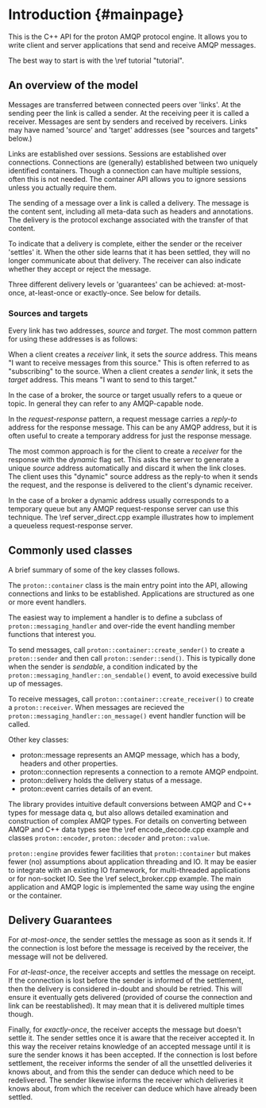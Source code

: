 Introduction     {#mainpage}
============

This is the C++ API for the proton AMQP protocol engine. It allows you to write
client and server applications that send and receive AMQP messages.

The best way to start is with the \ref tutorial "tutorial".

An overview of the model
------------------------

Messages are transferred between connected peers over 'links'. At the sending
peer the link is called a sender. At the receiving peer it is called a
receiver. Messages are sent by senders and received by receivers. Links may have
named 'source' and 'target' addresses (see "sources and targets" below.)

Links are established over sessions. Sessions are established over
connections. Connections are (generally) established between two uniquely
identified containers. Though a connection can have multiple sessions, often
this is not needed. The container API allows you to ignore sessions unless you
actually require them.

The sending of a message over a link is called a delivery. The message
is the content sent, including all meta-data such as headers and
annotations. The delivery is the protocol exchange associated with the
transfer of that content.

To indicate that a delivery is complete, either the sender or the
receiver 'settles' it. When the other side learns that it has been
settled, they will no longer communicate about that delivery. The
receiver can also indicate whether they accept or reject the
message.

Three different delivery levels or 'guarantees' can be achieved: at-most-once,
at-least-once or exactly-once. See below for details.

### Sources and targets ###

Every link has two addresses, *source* and *target*. The most common pattern for
using these addresses is as follows:

When a client creates a *receiver* link, it sets the *source* address. This
means "I want to receive messages from this source." This is often referred to
as "subscribing" to the source. When a client creates a *sender* link, it sets
the *target* address. This means "I want to send to this target."

In the case of a broker, the source or target usually refers to a queue or
topic. In general they can refer to any AMQP-capable node.

In the *request-response* pattern, a request message carries a *reply-to*
address for the response message. This can be any AMQP address, but it is often
useful to create a temporary address for just the response message.

The most common approach is for the client to create a *receiver* for the
response with the *dynamic* flag set. This asks the server to generate a unique
*source* address automatically and discard it when the link closes. The client
uses this "dynamic" source address as the reply-to when it sends the request,
and the response is delivered to the client's dynamic receiver.

In the case of a broker a dynamic address usually corresponds to a temporary
queue but any AMQP request-response server can use this technique. The \ref
server_direct.cpp example illustrates how to implement a queueless
request-response server.

Commonly used classes
---------------------

A brief summary of some of the key classes follows.

The `proton::container` class is the main entry point into the API, allowing
connections and links to be established. Applications are structured as one or
more event handlers.

The easiest way to implement a handler is to define a subclass of
`proton::messaging_handler` and over-ride the event handling member functions
that interest you.

To send messages, call `proton::container::create_sender()` to create a
`proton::sender` and then call `proton::sender::send()`. This is typically done
when the sender is *sendable*, a condition indicated by the
`proton::messaging_handler::on_sendable()` event, to avoid execessive build up
of messages.

To receive messages, call `proton::container::create_receiver()` to create a
`proton::receiver`.  When messages are recieved the
`proton::messaging_handler::on_message()` event handler function will be called.

Other key classes:

- proton::message represents an AMQP message, which has a body, headers and other properties.
- proton::connection represents a connection to a remote AMQP endpoint.
- proton::delivery holds the delivery status of a message.
- proton::event carries details of an event.

The library provides intuitive default conversions between AMQP and C++ types
for message data q, but also allows detailed examination and construction of
complex AMQP types. For details on converting between AMQP and C++ data types
see the \ref encode_decode.cpp example and classes `proton::encoder`,
`proton::decoder` and `proton::value`.

`proton::engine` provides fewer facilities that `proton::container` but makes
fewer (no) assumptions about application threading and IO. It may be easier to
integrate with an existing IO framework, for multi-threaded applications or for
non-socket IO. See the \ref select_broker.cpp example. The main application and
AMQP logic is implemented the same way using the engine or the container.

Delivery Guarantees
-------------------

For *at-most-once*, the sender settles the message as soon as it sends
it. If the connection is lost before the message is received by the
receiver, the message will not be delivered.

For *at-least-once*, the receiver accepts and settles the message on
receipt. If the connection is lost before the sender is informed of
the settlement, then the delivery is considered in-doubt and should be
retried. This will ensure it eventually gets delivered (provided of
course the connection and link can be reestablished). It may mean that
it is delivered multiple times though.

Finally, for *exactly-once*, the receiver accepts the message but
doesn't settle it. The sender settles once it is aware that the
receiver accepted it. In this way the receiver retains knowledge of an
accepted message until it is sure the sender knows it has been
accepted. If the connection is lost before settlement, the receiver
informs the sender of all the unsettled deliveries it knows about, and
from this the sender can deduce which need to be redelivered. The
sender likewise informs the receiver which deliveries it knows about,
from which the receiver can deduce which have already been settled.
